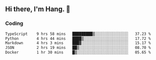 ## Hi there, I'm Hang. 👋

### Coding

<!--START_SECTION:waka-->

```txt
TypeScript    9 hrs 58 mins   █████████▒░░░░░░░░░░░░░░░   37.23 %
Python        4 hrs 44 mins   ████▒░░░░░░░░░░░░░░░░░░░░   17.72 %
Markdown      4 hrs 3 mins    ███▓░░░░░░░░░░░░░░░░░░░░░   15.17 %
JSON          2 hrs 19 mins   ██▒░░░░░░░░░░░░░░░░░░░░░░   08.70 %
Docker        1 hr 30 mins    █▒░░░░░░░░░░░░░░░░░░░░░░░   05.65 %
```

<!--END_SECTION:waka-->
